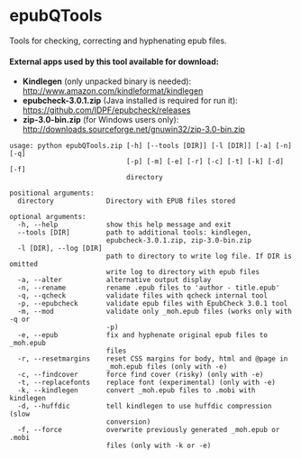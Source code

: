 epubQTools
==========

Tools for checking, correcting and hyphenating epub files.

#### External apps used by this tool available for download:
* **Kindlegen** (only unpacked binary is needed): http://www.amazon.com/kindleformat/kindlegen
* **epubcheck-3.0.1.zip** (Java installed is required for run it): https://github.com/IDPF/epubcheck/releases
* **zip-3.0-bin.zip** (for Windows users only): http://downloads.sourceforge.net/gnuwin32/zip-3.0-bin.zip


```
usage: python epubQTools.zip [-h] [--tools [DIR]] [-l [DIR]] [-a] [-n] [-q] 
                             [-p] [-m] [-e] [-r] [-c] [-t] [-k] [-d] [-f]
                             directory

positional arguments:
  directory             Directory with EPUB files stored

optional arguments:
  -h, --help            show this help message and exit
  --tools [DIR]         path to additional tools: kindlegen,
                        epubcheck-3.0.1.zip, zip-3.0-bin.zip
  -l [DIR], --log [DIR]
                        path to directory to write log file. If DIR is omitted
                        write log to directory with epub files
  -a, --alter           alternative output display
  -n, --rename          rename .epub files to 'author - title.epub'
  -q, --qcheck          validate files with qcheck internal tool
  -p, --epubcheck       validate epub files with EpubCheck 3.0.1 tool
  -m, --mod             validate only _moh.epub files (works only with -q or
                        -p)
  -e, --epub            fix and hyphenate original epub files to _moh.epub
                        files
  -r, --resetmargins    reset CSS margins for body, html and @page in
                        _moh.epub files (only with -e)
  -c, --findcover       force find cover (risky) (only with -e)
  -t, --replacefonts    replace font (experimental) (only with -e)
  -k, --kindlegen       convert _moh.epub files to .mobi with kindlegen
  -d, --huffdic         tell kindlegen to use huffdic compression (slow
                        conversion)
  -f, --force           overwrite previously generated _moh.epub or .mobi
                        files (only with -k or -e)
```
